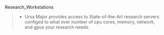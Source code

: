 Research_Workstations
> * Ursa Major provides access to State-of-the-Art research servers configed to what ever number of cpu cores, memory, network, and gpus your research needs.